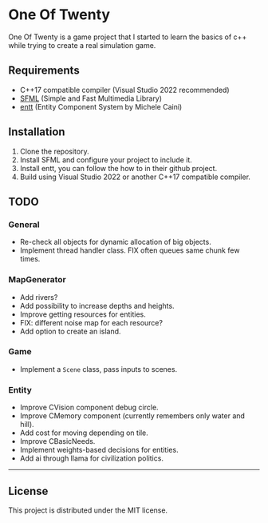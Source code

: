 # One Of Twenty

One Of Twenty is a game project that I started to learn the basics of c++ while trying to create a real simulation game.

## Requirements

- C++17 compatible compiler (Visual Studio 2022 recommended)
- [SFML](https://www.sfml-dev.org/) (Simple and Fast Multimedia Library)
- [entt](https://github.com/skypjack/entt) (Entity Component System by Michele Caini)

## Installation

1. Clone the repository.
2. Install SFML and configure your project to include it.
3. Install entt, you can follow the how to in their github project.
4. Build using Visual Studio 2022 or another C++17 compatible compiler.

## TODO

### General
- Re-check all objects for dynamic allocation of big objects.
- Implement thread handler class. FIX often queues same chunk few times.

### MapGenerator
- Add rivers?
- Add possibility to increase depths and heights.
- Improve getting resources for entities.
- FIX: different noise map for each resource?
- Add option to create an island.

### Game
- Implement a `Scene` class, pass inputs to scenes.

### Entity
- Improve CVision component debug circle.
- Improve CMemory component (currently remembers only water and hill).
- Add cost for moving depending on tile.
- Improve CBasicNeeds.
- Implement weights-based decisions for entities.
- Add ai through llama for civilization politics.

---

## License

This project is distributed under the MIT license.
